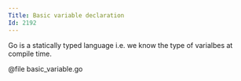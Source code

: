 ```yaml
---
Title: Basic variable declaration
Id: 2192
---
```

Go is a statically typed language i.e. we know the type of varialbes at compile time.

@file basic_variable.go
